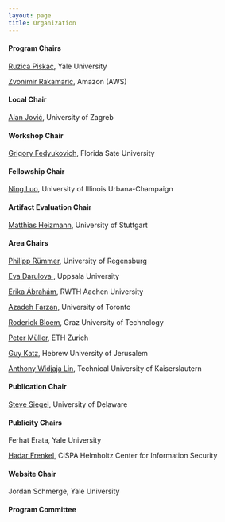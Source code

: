 ```yaml
---
layout: page
title: Organization
---
```

#### Program Chairs
[Ruzica Piskac](http://www.cs.yale.edu/homes/piskac/), Yale University

[Zvonimir Rakamaric](https://zvonimir.github.io/), Amazon (AWS)

#### Local Chair
[Alan Jović](https://www.fer.unizg.hr/en/alan.jovic#), University of Zagreb

#### Workshop Chair
[Grigory Fedyukovich](https://www.cs.fsu.edu/~grigory/), Florida Sate University

#### Fellowship Chair
[Ning Luo](https://ning0luo.github.io/), University of Illinois Urbana-Champaign 

#### Artifact Evaluation Chair
[Matthias Heizmann](https://www.iste.uni-stuttgart.de/institute/team/Heizmann/), University of Stuttgart

#### Area Chairs
[Philipp Rümmer](http://www.philipp.ruemmer.org/), University of Regensburg 

[Eva Darulova ](https://people.mpi-sws.org/~eva/), Uppsala University

[Erika Ábrahám](https://ths.rwth-aachen.de/people/erika-abraham/), RWTH Aachen University

[Azadeh Farzan](https://www.cs.toronto.edu/~azadeh/), University of Toronto

[Roderick Bloem](https://www.iaik.tugraz.at/person/roderick-bloem/), Graz University of Technology

[Peter Müller](https://inf.ethz.ch/people/person-detail.mueller.html), ETH Zurich

[Guy Katz](https://www.katz-lab.com/), Hebrew University of Jerusalem

[Anthony Widjaja Lin](https://anthonywlin.github.io/), Technical University of Kaiserslautern

#### Publication Chair
[Steve Siegel](https://vsl.cis.udel.edu/siegel.html), University of Delaware

#### Publicity Chairs
Ferhat Erata, Yale University

[Hadar Frenkel](https://u.cs.biu.ac.il/~frenkeh3/), CISPA Helmholtz Center for Information Security

#### Website Chair
Jordan Schmerge, Yale University

#### Program Committee